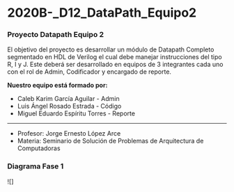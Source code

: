 # 2020B-_D12_DataPath_Equipo2

### Proyecto Datapath Equipo 2
El objetivo del proyecto es desarrollar un módulo de Datapath Completo segmentado en HDL de Verilog el cual debe manejar instrucciones del tipo R, I y J. 
Este deberá ser desarrollado en equipos de 3 integrantes cada uno con el rol de Admin, Codificador y encargado de reporte.

**Nuestro equipo está formado por:**
* Caleb Karim García Aguilar - Admin 
* Luis Ángel Rosado Estrada - Código
* Miguel Eduardo Espíritu Torres - Reporte
_________________________________________________________________________________________________________________________________________________________
* Profesor: Jorge Ernesto López Arce
* Materia: Seminario de Solución de Problemas de Arquitectura de Computadoras

### Diagrama Fase 1
![]


